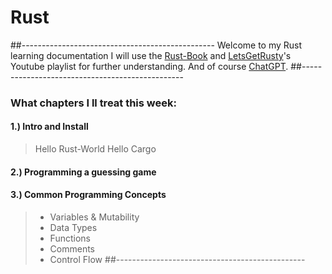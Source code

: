 #	Rust
##------------------------------------------------
Welcome to my Rust learning documentation
I will use the [Rust-Book](https://doc.rust-lang.org/book/) and [LetsGetRusty](https://www.youtube.com/watch?v=OX9HJsJUDxA&list=PLai5B987bZ9CoVR-QEIN9foz4QCJ0H2Y8)'s Youtube playlist for further understanding.
And of course [ChatGPT](chat.openai.com).
##------------------------------------------------
### What chapters I ll treat this week:
#### 1.) Intro and Install
> Hello Rust-World
> Hello Cargo
#### 2.) Programming a guessing game
#### 3.) Common Programming Concepts
> + Variables & Mutability
> + Data Types
> + Functions
> + Comments
> + Control Flow
##-----------------------------------------------
